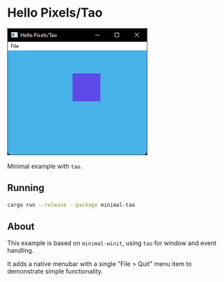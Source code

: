 # Hello Pixels/Tao

![Hello Pixels/Tao](../../img/minimal-tao.png)

Minimal example with `tao`.

## Running

```bash
cargo run --release --package minimal-tao
```

## About

This example is based on `minimal-winit`, using `tao` for window and event handling.

It adds a native menubar with a single "File > Quit" menu item to demonstrate simple functionality.

